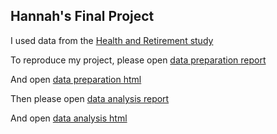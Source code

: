 **Hannah's Final Project**
---

I used data from the [Health and Retirement study](http://hrsonline.isr.umich.edu/)

To reproduce my project, please open [data preparation report](./reports/data_preparation/data_preparation.R)

And open [data preparation html](./reports/data_preparation/data_preparation.html)


Then please open [data analysis report](./reports/data_analysis/data_analysis.R)


And open [data analysis html](./reports/data_analysis/data_analysis.html)

